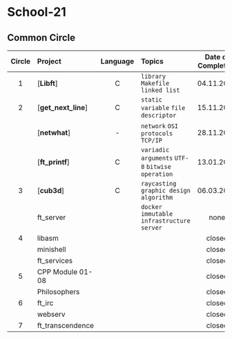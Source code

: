 # School-21
## Common Circle

| Circle | Project                                | Language | Topics                                           | Date of Completion |
| :----: | :------------------------------------- | :------: | :----------------------------------------------- | :----------------: |
|   1    | [**Libft**]                            |    C     | `library` `Makefile` `linked list`               |     04.11.2020     |
|   2    | [**get_next_line**]                    |    C     | `static variable` `file descriptor`              |     15.11.2020     |
|        | [**netwhat**]                          |    -     | `network` `OSI protocols` `TCP/IP`               |     28.11.2020     |
|        | [**ft_printf**]                        |    C     | `variadic arguments` `UTF-8` `bitwise operation` |     13.01.2021     |
|   3    | [**cub3d**]                            |    C     | `raycasting` `graphic design` `algorithm`        |     06.03.2021     |
|        | ft_server                              |          | `docker` `immutable infrastructure` `server`     |        none        |
|   4    | libasm                                 |          |                                                  |       closed       |
|        | minishell                              |          |                                                  |       closed       |
|        | ft_services                            |          |                                                  |       closed       |
|   5    | CPP Module 01-08                       |          |                                                  |       closed       |
|        | Philosophers                           |          |                                                  |       closed       |
|   6    | ft_irc                                 |          |                                                  |       closed       |
|        | webserv                                |          |                                                  |       closed       |
|   7    | ft_transcendence                       |          |                                                  |       closed       |
